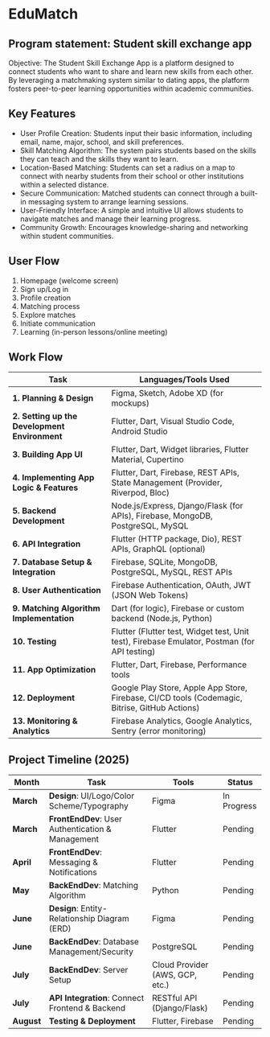 # EduMatch
## Program statement: Student skill exchange app
Objective: The Student Skill Exchange App is a platform designed to connect students who want to share and learn new skills from each other. By leveraging a matchmaking system similar to dating apps, the platform fosters peer-to-peer learning opportunities within academic communities.
## Key Features
- User Profile Creation: Students input their basic information, including email, name, major, school, and skill preferences.
- Skill Matching Algorithm: The system pairs students based on the skills they can teach and the skills they want to learn.
- Location-Based Matching: Students can set a radius on a map to connect with nearby students from their school or other institutions within a selected distance.
- Secure Communication: Matched students can connect through a built-in messaging system to arrange learning sessions.
- User-Friendly Interface: A simple and intuitive UI allows students to navigate matches and manage their learning progress.
- Community Growth: Encourages knowledge-sharing and networking within student communities.
## User Flow
1. Homepage (welcome screen)
2. Sign up/Log in
3. Profile creation
4. Matching process
5. Explore matches
6. Initiate communication
7. Learning (in-person lessons/online meeting)
## Work Flow
| **Task**                                     | **Languages/Tools Used**                                      |
|----------------------------------------------|---------------------------------------------------------------|
| **1. Planning & Design**                     | Figma, Sketch, Adobe XD (for mockups)                         |
| **2. Setting up the Development Environment** | Flutter, Dart, Visual Studio Code, Android Studio             |
| **3. Building App UI**                       | Flutter, Dart, Widget libraries, Flutter Material, Cupertino |
| **4. Implementing App Logic & Features**     | Flutter, Dart, Firebase, REST APIs, State Management (Provider, Riverpod, Bloc) |
| **5. Backend Development**                   | Node.js/Express, Django/Flask (for APIs), Firebase, MongoDB, PostgreSQL, MySQL |
| **6. API Integration**                       | Flutter (HTTP package, Dio), REST APIs, GraphQL (optional)    |
| **7. Database Setup & Integration**          | Firebase, SQLite, MongoDB, PostgreSQL, MySQL, REST APIs       |
| **8. User Authentication**                   | Firebase Authentication, OAuth, JWT (JSON Web Tokens)         |
| **9. Matching Algorithm Implementation**     | Dart (for logic), Firebase or custom backend (Node.js, Python) |
| **10. Testing**                              | Flutter (Flutter test, Widget test, Unit test), Firebase Emulator, Postman (for API testing) |
| **11. App Optimization**                     | Flutter, Dart, Firebase, Performance tools                    |
| **12. Deployment**                           | Google Play Store, Apple App Store, Firebase, CI/CD tools (Codemagic, Bitrise, GitHub Actions) |
| **13. Monitoring & Analytics**               | Firebase Analytics, Google Analytics, Sentry (error monitoring) |
## Project Timeline (2025)
| Month  | Task                                      | Tools               | Status        |
|--------|-------------------------------------------|---------------------|---------------|
| **March**  | **Design**: UI/Logo/Color Scheme/Typography   | Figma               | In Progress   |
| **March**  | **FrontEndDev**: User Authentication & Management  | Flutter             | Pending       |
| **April**  | **FrontEndDev**: Messaging & Notifications    | Flutter             | Pending       |
| **May**    | **BackEndDev**: Matching Algorithm           | Python              | Pending       |
| **June**   | **Design**: Entity-Relationship Diagram (ERD) | Figma               | Pending       |
| **June**   | **BackEndDev**: Database Management/Security | PostgreSQL          | Pending       |
| **July**   | **BackEndDev**: Server Setup                | Cloud Provider (AWS, GCP, etc.) | Pending       |
| **July**   | **API Integration**: Connect Frontend & Backend | RESTful API (Django/Flask) | Pending       |
| **August** | **Testing & Deployment**                   | Flutter, Firebase   | Pending       |
